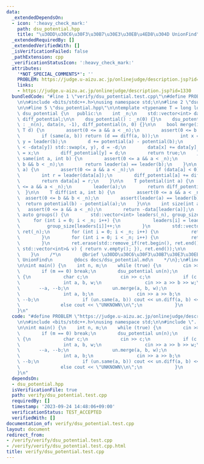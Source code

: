 ```yaml
---
data:
  _extendedDependsOn:
  - icon: ':heavy_check_mark:'
    path: dsu_potential.hpp
    title: "\u30DD\u30C6\u30F3\u30B7\u30E3\u30EB\u4ED8\u304D UnionFind"
  _extendedRequiredBy: []
  _extendedVerifiedWith: []
  _isVerificationFailed: false
  _pathExtension: cpp
  _verificationStatusIcon: ':heavy_check_mark:'
  attributes:
    '*NOT_SPECIAL_COMMENTS*': ''
    PROBLEM: https://judge.u-aizu.ac.jp/onlinejudge/description.jsp?id=1330
    links:
    - https://judge.u-aizu.ac.jp/onlinejudge/description.jsp?id=1330
  bundledCode: "#line 1 \"verify/dsu_potential.test.cpp\"\n#define PROBLEM \"https://judge.u-aizu.ac.jp/onlinejudge/description.jsp?id=1330\"\
    \n\n#include <bits/stdc++.h>\nusing namespace std;\n\n#line 2 \"dsu_potential.hpp\"\
    \n\n#line 5 \"dsu_potential.hpp\"\n\ntemplate <typename T = long long>\nstruct\
    \ dsu_potential {\n   public:\n    int _n;\n    std::vector<int> data;\n    std::vector<T>\
    \ diff_potential;\n\n    dsu_potential() : _n(0) {}\n    dsu_potential(int n)\
    \ : _n(n), data(n, -1), diff_potential(n, 0) {}\n\n    bool merge(int a, int b,\
    \ T d) {\n        assert(0 <= a && a < _n);\n        assert(0 <= b && b < _n);\n\
    \        if (same(a, b)) return (d == diff(a, b));\n        int x = leader(a),\
    \ y = leader(b);\n        d += potential(a) - potential(b);\n        if (-data[x]\
    \ < -data[y]) std::swap(x, y), d = -d;\n        data[x] += data[y];\n        data[y]\
    \ = x;\n        diff_potential[y] = d;\n        return true;\n    }\n\n    bool\
    \ same(int a, int b) {\n        assert(0 <= a && a < _n);\n        assert(0 <=\
    \ b && b < _n);\n        return leader(a) == leader(b);\n    }\n\n    int leader(int\
    \ a) {\n        assert(0 <= a && a < _n);\n        if (data[a] < 0) return a;\n\
    \        int r = leader(data[a]);\n        diff_potential[a] += diff_potential[data[a]];\n\
    \        return data[a] = r;\n    }\n\n    T potential(int a) {\n        assert(0\
    \ <= a && a < _n);\n        leader(a);\n        return diff_potential[a];\n  \
    \  }\n\n    T diff(int a, int b) {\n        assert(0 <= a && a < _n);\n      \
    \  assert(0 <= b && b < _n);\n        assert(leader(a) == leader(b));\n      \
    \  return potential(b) - potential(a);\n    }\n\n    int size(int a) {\n     \
    \   assert(0 <= a && a < _n);\n        return -data[leader(a)];\n    }\n\n   \
    \ auto groups() {\n        std::vector<int> leaders(_n), group_size(_n);\n   \
    \     for (int i = 0; i < _n; i++) {\n            leaders[i] = leader(i);\n  \
    \          group_size[leaders[i]]++;\n        }\n        std::vector<std::vector<int>>\
    \ ret(_n);\n        for (int i = 0; i < _n; i++) {\n            ret[i].reserve(group_size[i]);\n\
    \        }\n        for (int i = 0; i < _n; i++) {\n            ret[leaders[i]].push_back(i);\n\
    \        }\n        ret.erase(std::remove_if(ret.begin(), ret.end(), [&](const\
    \ std::vector<int>& v) { return v.empty(); }), ret.end());\n\n        return ret;\n\
    \    }\n    /*\n        @brief \u30DD\u30C6\u30F3\u30B7\u30E3\u30EB\u4ED8\u304D\
    \ UnionFind\n        @docs docs/dsu_potential.md\n    */\n};\n#line 7 \"verify/dsu_potential.test.cpp\"\
    \n\nint main() {\n    int n, m;\n    while (true) {\n        cin >> n >> m;\n\
    \        if (m == 0) break;\n        dsu_potential un(n);\n        while (m--)\
    \ {\n            char c;\n            cin >> c;\n            if (c == '!') {\n\
    \                int a, b, w;\n                cin >> a >> b >> w;\n         \
    \       --a, --b;\n                un.merge(a, b, w);\n            } else {\n\
    \                int a, b;\n                cin >> a >> b;\n                --a,\
    \ --b;\n                if (un.same(a, b)) cout << un.diff(a, b) << '\\n';\n \
    \               else cout << \"UNKNOWN\\n\";\n            }\n        }\n    }\n\
    }\n"
  code: "#define PROBLEM \"https://judge.u-aizu.ac.jp/onlinejudge/description.jsp?id=1330\"\
    \n\n#include <bits/stdc++.h>\nusing namespace std;\n\n#include \"../dsu_potential.hpp\"\
    \n\nint main() {\n    int n, m;\n    while (true) {\n        cin >> n >> m;\n\
    \        if (m == 0) break;\n        dsu_potential un(n);\n        while (m--)\
    \ {\n            char c;\n            cin >> c;\n            if (c == '!') {\n\
    \                int a, b, w;\n                cin >> a >> b >> w;\n         \
    \       --a, --b;\n                un.merge(a, b, w);\n            } else {\n\
    \                int a, b;\n                cin >> a >> b;\n                --a,\
    \ --b;\n                if (un.same(a, b)) cout << un.diff(a, b) << '\\n';\n \
    \               else cout << \"UNKNOWN\\n\";\n            }\n        }\n    }\n\
    }\n"
  dependsOn:
  - dsu_potential.hpp
  isVerificationFile: true
  path: verify/dsu_potential.test.cpp
  requiredBy: []
  timestamp: '2023-09-24 14:48:06+09:00'
  verificationStatus: TEST_ACCEPTED
  verifiedWith: []
documentation_of: verify/dsu_potential.test.cpp
layout: document
redirect_from:
- /verify/verify/dsu_potential.test.cpp
- /verify/verify/dsu_potential.test.cpp.html
title: verify/dsu_potential.test.cpp
---
```

